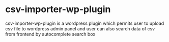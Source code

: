 # csv-importer-wp-plugin
csv-importer-wp-plugin is a wordpress plugin which permits user to upload csv file to wordpress admin panel and user can also search data of csv from frontend by autocomplete search box 
